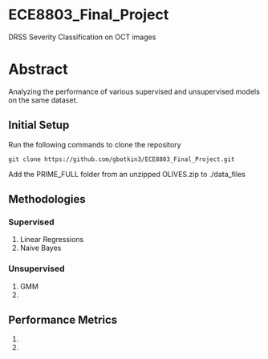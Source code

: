 # ECE8803_Final_Project
DRSS Severity Classification on OCT images

# Abstract

Analyzing the performance of various supervised and unsupervised models on the same dataset.

## Initial Setup

Run the following commands to clone the repository

```
git clone https://github.com/gbotkin3/ECE8803_Final_Project.git
```

Add the PRIME_FULL folder from an unzipped OLIVES.zip to ./data_files

## Methodologies

### Supervised

  1. Linear Regressions
  2. Naive Bayes

### Unsupervised

  1. GMM
  2. 

## Performance Metrics

  1.
  2.


